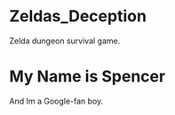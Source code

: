 Zeldas_Deception
================

Zelda dungeon survival game.


My Name is Spencer
===================

And Im a Google-fan boy.
